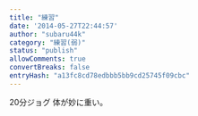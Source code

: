 ```yaml
---
title: "練習"
date: '2014-05-27T22:44:57'
author: "subaru44k"
category: "練習(弱)"
status: "publish"
allowComments: true
convertBreaks: false
entryHash: "a13fc8cd78edbbb5bb9cd25745f09cbc"
---
```

20分ジョグ
体が妙に重い。
